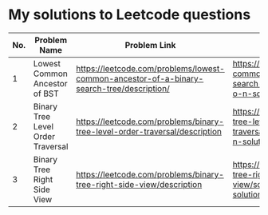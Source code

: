 # My solutions to Leetcode questions
| No. | Problem Name | Problem Link | Solution Link |
|-----|--------------|--------------|---------------|
|1| Lowest Common Ancestor of BST | https://leetcode.com/problems/lowest-common-ancestor-of-a-binary-search-tree/description/ | https://leetcode.com/problems/lowest-common-ancestor-of-a-binary-search-tree/solutions/6632375/java-o-n-solution/ |
|2| Binary Tree Level Order Traversal | https://leetcode.com/problems/binary-tree-level-order-traversal/description | https://leetcode.com/problems/binary-tree-level-order-traversal/solutions/6632430/java-o-n-solution/ |
|3| Binary Tree Right Side View | https://leetcode.com/problems/binary-tree-right-side-view/description | https://leetcode.com/problems/binary-tree-right-side-view/solutions/6632452/java-o-n-solution/ |
